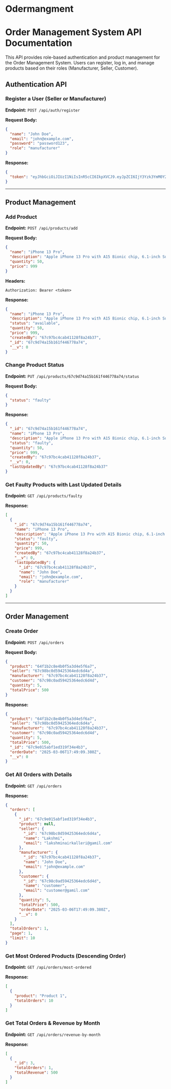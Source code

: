 ﻿# Odermangment
# Order Management System API Documentation

This API provides role-based authentication and product management for the Order Management System. Users can register, log in, and manage products based on their roles (Manufacturer, Seller, Customer).

## Authentication API

### Register a User (Seller or Manufacturer)
**Endpoint:** `POST /api/auth/register`

**Request Body:**
```json
{
  "name": "John Doe",
  "email": "john@example.com",
  "password": "password123",
  "role": "manufacturer"
}
```

**Response:**
```json
{
  "token": "eyJhbGciOiJIUzI1NiIsInR5cCI6IkpXVCJ9.eyJpZCI6IjY3Yzk3YmM0Y2FiNDExMjhmOGEyNGIzNyIsImlhdCI6MTc0MTI3OTg2NiwiZXhwIjoxNzQxMjgzNDY2fQ._towbVaFfhaTOiP_GJKXSjm5fYesv8V4BeLc6HsYWiQ"
}
```

---

## Product Management

### Add Product
**Endpoint:** `POST /api/products/add`

**Request Body:**
```json
{
  "name": "iPhone 13 Pro",
  "description": "Apple iPhone 13 Pro with A15 Bionic chip, 6.1-inch Super Retina XDR display, ProMotion, and triple-camera system.",
  "quantity": 50,
  "price": 999
}
```

**Headers:**
```
Authorization: Bearer <token>
```

**Response:**
```json
{
  "name": "iPhone 13 Pro",
  "description": "Apple iPhone 13 Pro with A15 Bionic chip, 6.1-inch Super Retina XDR display, ProMotion, and triple-camera system.",
  "status": "available",
  "quantity": 50,
  "price": 999,
  "createdBy": "67c97bc4cab41128f8a24b37",
  "_id": "67c9d74a15b161f446778a74",
  "__v": 0
}
```

### Change Product Status
**Endpoint:** `PUT /api/products/67c9d74a15b161f446778a74/status`

**Request Body:**
```json
{
  "status": "faulty"
}
```

**Response:**
```json
{
  "_id": "67c9d74a15b161f446778a74",
  "name": "iPhone 13 Pro",
  "description": "Apple iPhone 13 Pro with A15 Bionic chip, 6.1-inch Super Retina XDR display, ProMotion, and triple-camera system.",
  "status": "faulty",
  "quantity": 50,
  "price": 999,
  "createdBy": "67c97bc4cab41128f8a24b37",
  "__v": 0,
  "lastUpdatedBy": "67c97bc4cab41128f8a24b37"
}
```

### Get Faulty Products with Last Updated Details
**Endpoint:** `GET /api/products/faulty`

**Response:**
```json
[
  {
    "_id": "67c9d74a15b161f446778a74",
    "name": "iPhone 13 Pro",
    "description": "Apple iPhone 13 Pro with A15 Bionic chip, 6.1-inch Super Retina XDR display, ProMotion, and triple-camera system.",
    "status": "faulty",
    "quantity": 50,
    "price": 999,
    "createdBy": "67c97bc4cab41128f8a24b37",
    "__v": 0,
    "lastUpdatedBy": {
      "_id": "67c97bc4cab41128f8a24b37",
      "name": "John Doe",
      "email": "john@example.com",
      "role": "manufacturer"
    }
  }
]
```

---

## Order Management

### Create Order
**Endpoint:** `POST /api/orders`

**Request Body:**
```json
{
  "product": "64f1b2c8e4b0f5a3d4e5f6a7",
  "seller": "67c98bc0d59425364edc6d4a",
  "manufacturer": "67c97bc4cab41128f8a24b37",
  "customer": "67c98c0ad59425364edc6d4d",
  "quantity": 5,
  "totalPrice": 500
}
```

**Response:**
```json
{
  "product": "64f1b2c8e4b0f5a3d4e5f6a7",
  "seller": "67c98bc0d59425364edc6d4a",
  "manufacturer": "67c97bc4cab41128f8a24b37",
  "customer": "67c98c0ad59425364edc6d4d",
  "quantity": 5,
  "totalPrice": 500,
  "_id": "67c9e015abf1ed319f34e4b3",
  "orderDate": "2025-03-06T17:49:09.380Z",
  "__v": 0
}
```

### Get All Orders with Details
**Endpoint:** `GET /api/orders`

**Response:**
```json
{
  "orders": [
    {
      "_id": "67c9e015abf1ed319f34e4b3",
      "product": null,
      "seller": {
        "_id": "67c98bc0d59425364edc6d4a",
        "name": "Lakshmi",
        "email": "lakshminairkalleri@gamil.com"
      },
      "manufacturer": {
        "_id": "67c97bc4cab41128f8a24b37",
        "name": "John Doe",
        "email": "john@example.com"
      },
      "customer": {
        "_id": "67c98c0ad59425364edc6d4d",
        "name": "customer",
        "email": "customer@gamil.com"
      },
      "quantity": 5,
      "totalPrice": 500,
      "orderDate": "2025-03-06T17:49:09.380Z",
      "__v": 0
    }
  ],
  "totalOrders": 1,
  "page": 1,
  "limit": 10
}
```

### Get Most Ordered Products (Descending Order)
**Endpoint:** `GET /api/orders/most-ordered`

**Response:**
```json
[
  {
    "product": "Product 1",
    "totalOrders": 10
  }
]
```

### Get Total Orders & Revenue by Month
**Endpoint:** `GET /api/orders/revenue-by-month`

**Response:**
```json
[
  {
    "_id": 3,
    "totalOrders": 1,
    "totalRevenue": 500
  }
]
```


